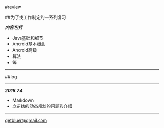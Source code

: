 #review 

##为了找工作制定的一系列复习
	
***内容包括***

* Java基础和细节
* Android基本概念
* Android高级
* 算法
* 等

----------
##log


----------
***2016.7.4***


* Markdown
* 之前找的动态规划的问题的介绍
----------


getbluer@gmail.com

